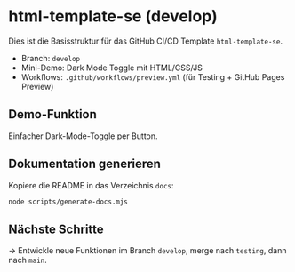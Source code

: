 # html-template-se (develop)

Dies ist die Basisstruktur für das GitHub CI/CD Template `html-template-se`.

- Branch: `develop`
- Mini-Demo: Dark Mode Toggle mit HTML/CSS/JS
- Workflows: `.github/workflows/preview.yml` (für Testing + GitHub Pages Preview)

## Demo-Funktion

Einfacher Dark-Mode-Toggle per Button.

## Dokumentation generieren

Kopiere die README in das Verzeichnis `docs`:

```bash
node scripts/generate-docs.mjs
```

## Nächste Schritte

→ Entwickle neue Funktionen im Branch `develop`, merge nach `testing`, dann nach `main`.
